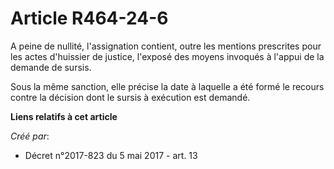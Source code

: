 # Article R464-24-6

A peine de nullité, l'assignation contient, outre les mentions prescrites pour les actes d'huissier de justice, l'exposé des
moyens invoqués à l'appui de la demande de sursis.

Sous la même sanction, elle précise la date à laquelle a été formé le recours contre la décision dont le sursis à exécution
est demandé.

**Liens relatifs à cet article**

_Créé par_:

  - Décret n°2017-823 du 5 mai 2017 - art. 13
